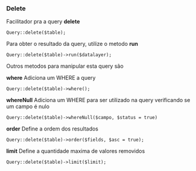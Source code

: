### Delete

Facilitador pra a query **delete**

    Query::delete($table);

Para obter o resultado da query, utilize o metodo **run**

    Query::delete($table)->run($datalayer);

Outros metodos para manipular esta query são

**where**
Adiciona um WHERE a query

    Query::delete($table)->where();

**whereNull**
Adiciona um WHERE para ser utilizado na query verificando se um campo é nulo

    Query::delete($table)->whereNull($campo, $status = true)

**order**
Define a ordem dos resultados

    Query::delete($table)->order($fields, $asc = true);

**limit**
Define a quantidade maxima de valores removidos

    Query::delete($table)->limit($limit);